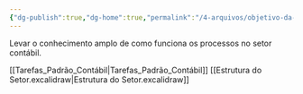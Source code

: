 ```yaml
---
{"dg-publish":true,"dg-home":true,"permalink":"/4-arquivos/objetivo-da-pagina/","tags":["gardenEntry"],"dgPassFrontmatter":true}
---
```



Levar o conhecimento amplo de  como funciona os processos no setor contábil.


[[Tarefas_Padrão_Contábil\|Tarefas_Padrão_Contábil]]
[[Estrutura do Setor.excalidraw\|Estrutura do Setor.excalidraw]]